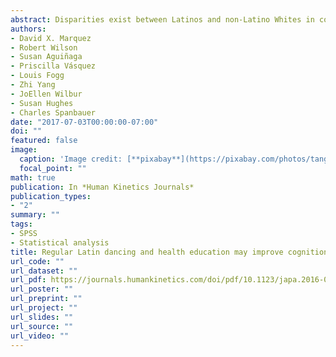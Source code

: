 ```yaml
---
abstract: Disparities exist between Latinos and non-Latino Whites in cognitive function. Dance is culturally appropriate and challenges individuals physically and cognitively, yet the impact of regular dancing on cognitive function in older Latinos has not been examined. A two-group pilot trial was employed among inactive, older Latinos. Participants (N = 57) participated in the BAILAMOS© dance program or a health education program. Cognitive test scores were converted to z-scores and measures of global cognition and specific domains (executive function, episodic memory, working memory) were derived. Results revealed a group × time interaction for episodic memory (p < .05), such that the dance group showed greater improvement in episodic memory than the health education group. A main effect for time for global cognition (p < .05) was also demonstrated, with participants in both groups improving. Structured Latin dance programs can positively influence episodic memory, and participation in structured programs may improve overall cognition among older Latinos.
authors:
- David X. Marquez
- Robert Wilson
- Susan Aguiñaga
- Priscilla Vásquez 
- Louis Fogg 
- Zhi Yang
- JoEllen Wilbur 
- Susan Hughes
- Charles Spanbauer
date: "2017-07-03T00:00:00-07:00"
doi: ""
featured: false
image:
  caption: 'Image credit: [**pixabay**](https://pixabay.com/photos/tango-argentina-buenos-aires-latin-935221/)'
  focal_point: ""
math: true
publication: In *Human Kinetics Journals*
publication_types:
- "2"
summary: ""
tags: 
- SPSS
- Statistical analysis
title: Regular Latin dancing and health education may improve cognition of late middle-aged and older Latinos
url_code: ""
url_dataset: ""
url_pdf: https://journals.humankinetics.com/doi/pdf/10.1123/japa.2016-0049
url_poster: ""
url_preprint: ""
url_project: ""
url_slides: ""
url_source: ""
url_video: ""
---
```





